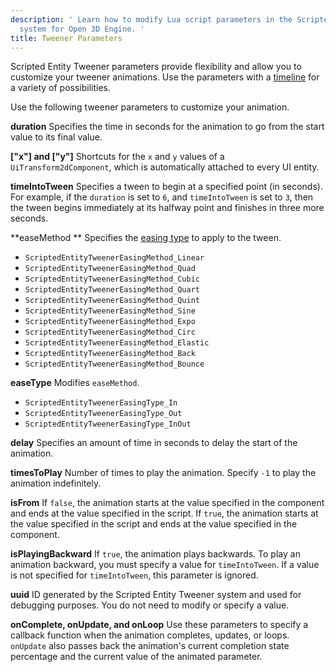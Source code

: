 ```yaml
---
description: ' Learn how to modify Lua script parameters in the Scripted Entity Tweener
  system for Open 3D Engine. '
title: Tweener Parameters
---
```


Scripted Entity Tweener parameters provide flexibility and allow you to customize your tweener animations. Use the parameters with a [timeline](/docs/user-guide/user-interface/animating/tweener-timeline.md) for a variety of possibilities.

Use the following tweener parameters to customize your animation.

**duration**
Specifies the time in seconds for the animation to go from the start value to its final value.

**\["x"\] and \["y"\]**
Shortcuts for the `x` and `y` values of a `UiTransform2dComponent`, which is automatically attached to every UI entity.

**timeIntoTween**
Specifies a tween to begin at a specified point (in seconds). For example, if the `duration` is set to `6`, and `timeIntoTween` is set to `3`, then the tween begins immediately at its halfway point and finishes in three more seconds.

**easeMethod **
Specifies the [easing type](/docs/user-guide/user-interface/animating/tweener-understanding-types.md) to apply to the tween.
+ `ScriptedEntityTweenerEasingMethod_Linear`
+ `ScriptedEntityTweenerEasingMethod_Quad`
+ `ScriptedEntityTweenerEasingMethod_Cubic`
+ `ScriptedEntityTweenerEasingMethod_Quart`
+ `ScriptedEntityTweenerEasingMethod_Quint`
+ `ScriptedEntityTweenerEasingMethod_Sine`
+ `ScriptedEntityTweenerEasingMethod_Expo`
+ `ScriptedEntityTweenerEasingMethod_Circ`
+ `ScriptedEntityTweenerEasingMethod_Elastic`
+ `ScriptedEntityTweenerEasingMethod_Back`
+ `ScriptedEntityTweenerEasingMethod_Bounce`

**easeType**
Modifies `easeMethod`.
+ `ScriptedEntityTweenerEasingType_In`
+ `ScriptedEntityTweenerEasingType_Out`
+ `ScriptedEntityTweenerEasingType_InOut`

**delay**
Specifies an amount of time in seconds to delay the start of the animation.

**timesToPlay**
Number of times to play the animation. Specify `-1` to play the animation indefinitely.

**isFrom**
If `false`, the animation starts at the value specified in the component and ends at the value specified in the script.
If `true`, the animation starts at the value specified in the script and ends at the value specified in the component.

**isPlayingBackward**
If `true`, the animation plays backwards. To play an animation backward, you must specify a value for `timeIntoTween`. If a value is not specified for `timeIntoTween`, this parameter is ignored.

**uuid**
ID generated by the Scripted Entity Tweener system and used for debugging purposes. You do not need to modify or specify a value.

**onComplete, onUpdate, and onLoop**
Use these parameters to specify a callback function when the animation completes, updates, or loops. `onUpdate` also passes back the animation's current completion state percentage and the current value of the animated parameter.
